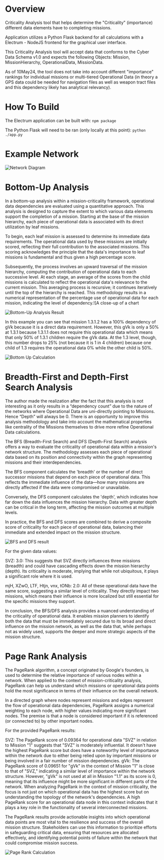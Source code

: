 # Overview
Criticality Analysis tool that helps determine the "Criticality" (importance) different data elements have to completing missions.

Application utilizes a Python Flask backend for all calculations with a Electrum - NodeJS frontend for the graphical user interface. 

This Criticality Analysis tool will accept data that conforms to the Cyber Data Schema v1.0 and expects the following Objects: Mission, MissionHierarchy, OperationalData, MissionData.

As of 10May24, the tool does not take into account different "importance" rankings for individual missions or multi-tiered Operational Data (in theory a GPS data could be needed for navigation files as well as weapon tract files and this dependency likely has analytical relevancy).

# How To Build
The Electrum application can be built with:
`npm package`

The Python Flask will need to be ran (only locally at this point):
`python ./app.py`


# Example Network

![Network Diagram](doc/networkExample.png)


# Bottom-Up Analysis

In a bottom-up analysis within a mission-criticality framework, operational data dependencies are evaluated using a quantitative approach. This analysis is designed to capture the extent to which various data elements support the completion of a mission. Starting at the base of the mission hierarchy, each piece of operational data is associated with its direct utilization by leaf missions.

To begin, each leaf mission is assessed to determine its immediate data requirements. The operational data used by these missions are initially scored, reflecting their full contribution to the associated missions. This scoring acknowledges the principle that the data's importance to leaf missions is fundamental and thus given a high percentage score.

Subsequently, the process involves an upward traversal of the mission hierarchy, computing the contribution of operational data to each successive level. At each stage, an average of the scores from the child missions is calculated to reflect the operational data's relevance to the current mission. This averaging process is recursive; it continues iteratively until the top of the hierarchy is reached. This methodology results in a numerical representation of the percentage use of operational data for each mission, indicating the level of dependency.![A close-up of a chart

![Bottom-Up Analysis Result](doc/bottom_up_result.jpg)

In this example you can see that mission 1.3.1.2 has a 100% dependency of gVk because it is a direct data requirement. However, this gVk is only a 50% at 1.3.1 because 1.3.1.1 does not require this operational data which means that only 50% of 1.3.1 children require the gVk data. At the 1.3 level, though, this number drops to 25% (not because it is 1 in 4 children) because one child of 1.3 requires the operational data 0% while the other child is 50%.

![Bottom Up Calculation](doc/bottom_up_calculation.png)

# Breadth-First and Depth-First Search Analysis

The author made the realization after the fact that this analysis is not interesting as it only results in a “dependency count” due to the nature of the networks where Operational Data are uni-directly pointing to Missions. Hence “Depth” will always be 0. There is an opportunity to improve this analysis methodology and take into account the mathematical properties like centrality of the Missions themselves to drive more refine Operational Data calculations.

The BFS (Breadth-First Search) and DFS (Depth-First Search) analysis offers a way to evaluate the criticality of operational data within a mission's network structure. The methodology assesses each piece of operational data based on its position and connectivity within the graph representing missions and their interdependencies.

The BFS component calculates the 'breadth' or the number of direct successor missions that depend on each piece of operational data. This reflects the immediate influence of the data—how many missions are directly affected if the data were compromised or unavailable.

Conversely, the DFS component calculates the 'depth', which indicates how far down the data influences the mission hierarchy. Data with greater depth can be critical in the long term, affecting the mission outcomes at multiple levels.

In practice, the BFS and DFS scores are combined to derive a composite score of criticality for each piece of operational data, balancing their immediate and extended impact on the mission structure.

![BFS and DFS result](doc/bfs_result.png)

For the given data values:

SVZ: 3.0: This suggests that SVZ directly influences three missions (breadth) and could have cascading effects down the mission hierarchy (depth). Its criticality is moderate, implying that while not ubiquitous, it plays a significant role where it is used.

mjH, XZwO, LTF, Htjn, vnx, tONb: 2.0: All of these operational data have the same score, suggesting a similar level of criticality. They directly impact two missions, which means their influence is more localized but still essential for the specific missions they support.

In conclusion, the BFS/DFS analysis provides a nuanced understanding of the criticality of operational data. It enables mission planners to identify both the data that must be immediately secured due to its broad and direct influence on the mission network, as well as the data that, while perhaps not as widely used, supports the deeper and more strategic aspects of the mission structure.

# Page Rank Analysis

The PageRank algorithm, a concept originated by Google's founders, is used to determine the relative importance of various nodes within a network. When applied to the context of mission-criticality analysis, PageRank can help us understand which missions or operational data points hold the most significance in terms of their influence on the overall network.

In a directed graph where nodes represent missions and edges represent the flow of operational data dependencies, PageRank assigns a numerical weighting to each node, with higher values indicating more significant nodes. The premise is that a node is considered important if it is referenced (or connected to) by other important nodes.

For the provided PageRank results:

SVZ: The PageRank score of 0.09364 for operational data "SVZ" in relation to Mission "1" suggests that "SVZ" is moderately influential. It doesn't have the highest PageRank score but does have a noteworthy level of importance within the network due to either being relied upon by important missions or being involved in a fair number of mission dependencies.
gVk: The PageRank score of 0.09651 for "gVk" in the context of Mission "1" is close to that of "SVZ," indicating a similar level of importance within the network structure. However, "gVk" is not used at all in Mission "1.1" as its score is 0, meaning that its influence might be more significant in different parts of the network.
When analyzing PageRank in the context of mission criticality, the focus is not just on which operational data has the highest score but on understanding the topology of the network's dependencies. A high PageRank score for an operational data node in this context indicates that it plays a key role in the functionality of several interconnected missions.

The PageRank results provide actionable insights into which operational data points are most vital to the resilience and success of the overall mission structure. Stakeholders can use this information to prioritize efforts in safeguarding critical data, ensuring that resources are allocated effectively, and identifying potential points of failure within the network that could compromise mission success.

![Page Rank Calculation](doc/PageRank_calculation.PNG)
